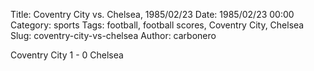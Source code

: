 Title: Coventry City vs. Chelsea, 1985/02/23
Date: 1985/02/23 00:00
Category: sports
Tags: football, football scores, Coventry City, Chelsea
Slug: coventry-city-vs-chelsea
Author: carbonero


Coventry City 1 - 0 Chelsea
